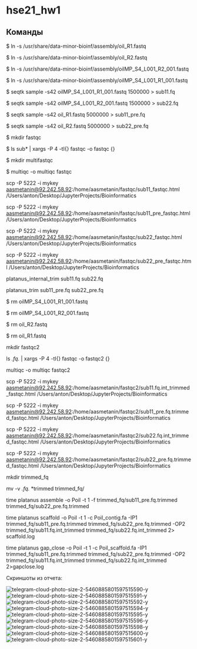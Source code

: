 # hse21_hw1
## Команды
$ ln -s /usr/share/data-minor-bioinf/assembly/oil_R1.fastq 

$ ln -s /usr/share/data-minor-bioinf/assembly/oil_R2.fastq

$ ln -s /usr/share/data-minor-bioinf/assembly/oilMP_S4_L001_R2_001.fastq

$ ln -s /usr/share/data-minor-bioinf/assembly/oilMP_S4_L001_R1_001.fastq

$ seqtk sample -s42 oilMP_S4_L001_R1_001.fastq 1500000 > sub11.fq   

$ seqtk sample -s42 oilMP_S4_L001_R2_001.fastq 1500000 > sub22.fq

$ seqtk sample -s42 oil_R1.fastq 5000000 > sub11_pre.fq

$ seqtk sample -s42 oil_R2.fastq 5000000 > sub22_pre.fq

$ mkdir fastqc

$ ls sub* | xargs -P 4 -tI{} fastqc -o fastqc {}

$ mkdir multifastqc   

$ multiqc -o multiqc fastqc

scp -P 5222 -i mykey aasmetanin@92.242.58.92:/home/aasmetanin/fastqc/sub11_fastqc.html /Users/anton/Desktop/JupyterProjects/Bioinformatics

scp -P 5222 -i mykey aasmetanin@92.242.58.92:/home/aasmetanin/fastqc/sub11_pre_fastqc.html /Users/anton/Desktop/JupyterProjects/Bioinformatics

scp -P 5222 -i mykey aasmetanin@92.242.58.92:/home/aasmetanin/fastqc/sub22_fastqc.html /Users/anton/Desktop/JupyterProjects/Bioinformatics

scp -P 5222 -i mykey aasmetanin@92.242.58.92:/home/aasmetanin/fastqc/sub22_pre_fastqc.html /Users/anton/Desktop/JupyterProjects/Bioinformatics

platanus_internal_trim sub11.fq  sub22.fq


platanus_trim  sub11_pre.fq sub22_pre.fq


$ rm oilMP_S4_L001_R1_001.fastq

$ rm oilMP_S4_L001_R2_001.fastq

$ rm oil_R2.fastq

$ rm oil_R1.fastq



mkdir fastqc2

ls *.fq.* | xargs -P 4 -tI{} fastqc -o fastqc2 {}

multiqc -o multiqc fastqc2


scp -P 5222 -i mykey aasmetanin@92.242.58.92:/home/aasmetanin/fastqc2/sub11.fq.int_trimmed_fastqc.html /Users/anton/Desktop/JupyterProjects/Bioinformatics

scp -P 5222 -i mykey aasmetanin@92.242.58.92:/home/aasmetanin/fastqc2/sub11_pre.fq.trimmed_fastqc.html /Users/anton/Desktop/JupyterProjects/Bioinformatics

scp -P 5222 -i mykey aasmetanin@92.242.58.92:/home/aasmetanin/fastqc2/sub22.fq.int_trimmed_fastqc.html /Users/anton/Desktop/JupyterProjects/Bioinformatics

scp -P 5222 -i mykey aasmetanin@92.242.58.92:/home/aasmetanin/fastqc2/sub22_pre.fq.trimmed_fastqc.html /Users/anton/Desktop/JupyterProjects/Bioinformatics


mkdir trimmed_fq

mv -v *.fq.* *trimmed trimmed_fq/


time platanus assemble -o Poil -t 1 -f trimmed_fq/sub11_pre.fq.trimmed trimmed_fq/sub22_pre.fq.trimmed

time platanus scaffold -o Poil -t 1 -c Poil_contig.fa -IP1 trimmed_fq/sub11_pre.fq.trimmed trimmed_fq/sub22_pre.fq.trimmed -OP2 trimmed_fq/sub11.fq.int_trimmed trimmed_fq/sub22.fq.int_trimmed 2> scaffold.log

time platanus gap_close -o Poil -t 1 -c Poil_scaffold.fa -IP1 trimmed_fq/sub11_pre.fq.trimmed trimmed_fq/sub22_pre.fq.trimmed -OP2 trimmed_fq/sub11.fq.int_trimmed trimmed_fq/sub22.fq.int_trimmed 2>gapclose.log

Скриншоты из отчета:

![telegram-cloud-photo-size-2-5460885801597515590-y](https://user-images.githubusercontent.com/30021669/139104189-b54fd39c-1404-4081-856b-3f9d750b5c8c.jpg)
![telegram-cloud-photo-size-2-5460885801597515591-y](https://user-images.githubusercontent.com/30021669/139104241-76d9fee5-e83b-4767-bed3-813c90cb80b5.jpg)
![telegram-cloud-photo-size-2-5460885801597515592-y](https://user-images.githubusercontent.com/30021669/139104266-247494da-dc68-4bab-971f-14a26ac2341c.jpg)
![telegram-cloud-photo-size-2-5460885801597515594-y](https://user-images.githubusercontent.com/30021669/139104288-57597f21-ef63-4b7d-b032-ee2b9af6a757.jpg)
![telegram-cloud-photo-size-2-5460885801597515595-y](https://user-images.githubusercontent.com/30021669/139104318-ab4b89c6-e9f7-42d4-8f36-068f77f0305b.jpg)
![telegram-cloud-photo-size-2-5460885801597515596-y](https://user-images.githubusercontent.com/30021669/139104374-bd0d7366-01b7-46ec-a85d-ed2e9c577743.jpg)
![telegram-cloud-photo-size-2-5460885801597515598-y](https://user-images.githubusercontent.com/30021669/139104386-692a519e-7b08-4af1-a503-3074c13fc82f.jpg)
![telegram-cloud-photo-size-2-5460885801597515600-y](https://user-images.githubusercontent.com/30021669/139104435-f2bc60fa-0996-4438-a031-e4e371c5bbfb.jpg)
![telegram-cloud-photo-size-2-5460885801597515601-y](https://user-images.githubusercontent.com/30021669/139104493-d5a7ab39-76b9-4d6a-9566-7f17c178c22b.jpg)
